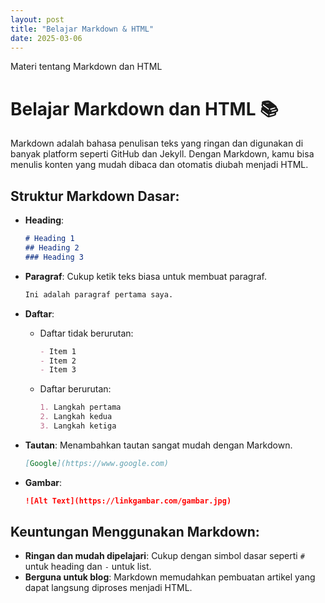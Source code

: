 ```yaml
---
layout: post
title: "Belajar Markdown & HTML"
date: 2025-03-06
---
```

 
Materi tentang Markdown dan HTML


# Belajar Markdown dan HTML 📚

Markdown adalah bahasa penulisan teks yang ringan dan digunakan di banyak platform seperti GitHub dan Jekyll. Dengan Markdown, kamu bisa menulis konten yang mudah dibaca dan otomatis diubah menjadi HTML.

## Struktur Markdown Dasar:
- **Heading**:
  ```markdown
  # Heading 1
  ## Heading 2
  ### Heading 3
  ```

- **Paragraf**: Cukup ketik teks biasa untuk membuat paragraf.
  ```markdown
  Ini adalah paragraf pertama saya.
  ```

- **Daftar**:
  - Daftar tidak berurutan:
    ```markdown
    - Item 1
    - Item 2
    - Item 3
    ```
  - Daftar berurutan:
    ```markdown
    1. Langkah pertama
    2. Langkah kedua
    3. Langkah ketiga
    ```

- **Tautan**: Menambahkan tautan sangat mudah dengan Markdown.
  ```markdown
  [Google](https://www.google.com)
  ```

- **Gambar**:
  ```markdown
  ![Alt Text](https://linkgambar.com/gambar.jpg)
  ```

## Keuntungan Menggunakan Markdown:
- **Ringan dan mudah dipelajari**: Cukup dengan simbol dasar seperti `#` untuk heading dan `-` untuk list.
- **Berguna untuk blog**: Markdown memudahkan pembuatan artikel yang dapat langsung diproses menjadi HTML.
